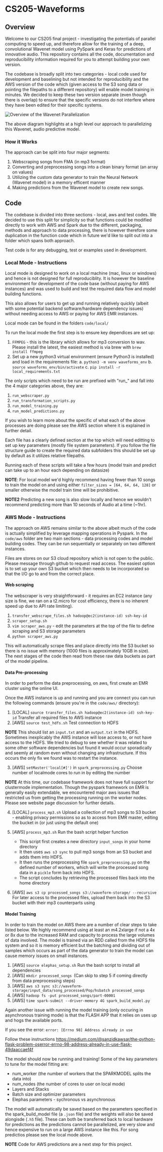 # CS205-Waveforms

## Overview

Welcome to our CS205 final project - investigating the potentials of parallel computing to speed up, and therefore allow for the training of a deep, convolutional Wavenet model using PySpark and Keras for predictions of innovative audio. This repository contains all the code, documentation and reproducibility information required for you to attempt building your own version.

The codebase is broadly split into two categories - local code used for development and baselining but not intended for reproducibility and the AWS version of the code which (given access to the S3 song data or pointing the filepaths to a different repository) will enable model training in minutes. We decided to keep these two version separate (even though there is overlap) to ensure that the specific versions do not interfere where they have been edited for their specific systems.


![Overview of the Wavenet Parallelization](docs/imgs/WN_highlevel.png)

The above diagram highlights at a high level our approach to parallelizing this Wavenet, audio predictive model.


### How it Works

The approach can be split into four major segments:
1. Webscraping songs from FMA (in mp3 format)
2. Converting and preprocessing songs into a clean binary format (an array on values)
3. Utilizing the custom data generator to train the Neural Network (Wavenet model) in a memory efficent manner
4. Making predictions from the Wavenet model to create new songs.


## Code

The codebase is divided into three sections - local, aws and test codes. We decided to use this split for simplicity so that functions could be modified directly to work with AWS and Spark due to the different, packaging, methods and approach to data processing, there is however therefore some duplication in the function code which in future we'd like to split out into a folder which spans both approach.

Test code is for any debugging, test or examples used in development.

### Local Mode - Instructions

Local mode is designed to work on a local machine (mac, linux or windows) and hence is not designed for full reproduciblity. It is however the baseline environment for development of the code base (without paying for AWS instances) and was used to build and test the required data flow and model building functions.

This also allows for users to get up and running relatively quickly (albeit with some potential backend software/hardware dependency issues) without needing access to AWS or paying for AWS EMR instances.

Local mode can be found in the folders `code/local/`

To run the local mode the first step is to ensure key dependices are set up:
1. `FFMPEG` - this is the library which allows for mp3 conversion to wav. Please install the latest, the easiest method is via brew with `brew install ffmpeg`
2. Set up a new python3 virtual environment (ensure Python3 is installed) and load in the requirements file:
    a. `python3 -m venv waveforms_env`
    b. `source waveforms_env/bin/activate`
    c. `pip install -r local_requirements.txt`

The only scripts which need to be run are prefixed with "run_" and fall into the 4 major categories above, they are:
1. `run_webscraper.py`
2. `run_transformation_scripts.py`
3. `run_model_training.py`
4. `run_model_predictions.py`

If you wish to learn more about the specific of what each of the above processes are doing please see the AWS section where it is explained in further detail.

Each file has a clearly defined section at the top which will need editting to set up key parameters (mostly file system parameters). If you follow the file structure guide to create the required data subfolders this should be set up by default as it utilizes relative filepaths.

Running each of these scripts will take a few hours (model train and predict can take up to an hour each depending on datasize)

**NOTE**: For local model we'd highly recommend having fewer than 10 songs to train the model on and using either `filter_sizes = [64, 64, 64, 128]` or smaller otherwise the model train time will be prohibitive.

**NOTE2** Predicting a new song is also slow locally and hence we wouldn't recommend predicting more than 10 seconds of Audio at a time (~1hr).



### AWS Mode - Instructions

The approach on AWS remains similar to the above albeit much of the code is actually simplified by leverage mapping operations in Pyspark. In the `code/aws` folder are two main sections - data processing codes and model building codes. They can be run sequentially or separately on two different instances.

Files are stores on our S3 cloud repository which is not open to the public. Please message through github to request read access. The easiest option is to set up your own S3 bucket which then needs to be incorporated so that the I/O go to and from the correct place.

#### Web scraping

The webscraper is very straightforward - it requires an EC2 instance (any size is fine, we ran on a t2.micro for cost efficiency, there is no inherent speed up due to API rate limiting). 

1. `transfer_webscrape_files.sh hadoop@ec2(instance-id) ssh-key-id`
2. `scraper_setup.sh`
3. `vim scraper_aws.py` - edit the parameters at the top of the file to define scraping and S3 storage parameters
3. `python scraper_aws.py`

This will automatically scrape files and place directly into the S3 bucket so there is no issue with memory (1000 files is approximately 10GB in size). The next stages of the code then read from these raw data buckets as part of the model pipeline.

#### Data Pre-processing

In order to perform the data preprocessing, on aws, first create an EMR cluster using the online UI.

Once the AWS instance is up and running and you are connect you can run the following commands (ensure you're in the `code/aws/` directory):

1. [LOCAL] `source transfer_files.sh hadoop@ec2(instance-id) ssh-key-id` Transfer all required files to AWS instance 
2. [AWS] `source test_hdfs.sh` Test connection to HDFS 

**NOTE** This should list an `input.txt` and an `output.txt` in the HDFS. Sometimes inexplicably the AWS instance will lose access to, or not have access to the HDFS. We tried to debug to see whether it was related to some other software dependencies but found it would occur sporadically and seemly at random even without changing any infrastructure. If this occurs the only fix we found was to restart the instance.

3. [AWS] `setMaster('local[#]')` in `spark_preprocessing.py` Choose number of localmode cores to run in by editing the number  

**NOTE** At this time, our codebase framework does not have full support for clustermode implementation. Though the pyspark framework on EMR is generally easily extendable, we encountered major aws issues that restricted us from getting the processing running on the worker nodes. Please see website page discussion for further details.

4. [LOCAL] `process_mp3.sh` Upload a collection of mp3 songs to S3 bucket - enabling privacy permissions so as to access from EMR master, editing the bucket in  (or just using the default one) 

5. [AWS] `process_mp3.sh` Run the bash script helper function 

   * This script first creates a new directory `input_songs` in your home directory
   * It then uses `aws s3 sync` to pull mp3 songs from an S3 bucket and adds them into HDFS.
   * It then runs the preprocessing file `spark_preprocessing.py` on the defined number of workers, which will write the processed song data in a `pickle` form back into HDFS.
   * The script concludes by retrieving the processed files back into the home directory

6. [AWS] `aws s3 cp processed_songs s3://waveform-storage/ --recursive` For later access to the processed files, upload them back into the S3 bucket with their mp3 counterparts using


#### Model Training

In order to train the model on AWS there are a number of clear steps to take listed below. We highly recommend using at least an m4.2xlarge if not a 4x or 8x due to the increased RAM and capacity to process the large volumes of data involved. The model is trained via an RDD called from the HDFS file system and so it is memory efficient but the batching and dividing out of samples which occurs as part of the data generator to train the model can cause memory issues on small instances.

1. [AWS] `source elephas_setup.sh` Run the bash script to install all dependencies 
2. [AWS] `mkdir processed_songs `(Can skip to step 5 if coming directly from data preprocessing steps)
3. [AWS] `aws s3 sync s3://waveform-storage/input_data/song_processed/Pop/hsbatch processed_songs`
4. [AWS] `hadoop fs -put processed_songs/part-00001`
5. [AWS] `time spark-submit --driver-memory 4G spark_build_model.py`

Again another issue with running the model training (only occuring in asynchronous training mode) is that the FLASH APP that it relies on uses up and hogs the available ports.

If you see the error:
`error: [Errno 98] Address already in use`

Follow these instructions
https://medium.com/@sanzidkawsar/the-python-flask-problem-oserror-errno-98-address-already-in-use-flask-49daaccaef4f

The model should now be running and training! Some of the key parameters to tune for the model fitting are:

* num_worker (the number of workers that the SPARKMODEL splits the data into)
* num_nodes (the number of cores to user on local mode)
* Layers and Stacks
* Batch size and optimizer parameters
* Elephas parameters - sychronous vs asynchronous

The model will automatically be saved based on the parameters specified in the spark_build_model file (a `.json` file) and the weights will also be saved alongisde (`.h5` file). These can both be transferred back to local hardware for predictions as the predictions cannot be parallelized, are very slow and hence expensive to run on a large AWS instance like this. For song predictios please see the local mode above.

**NOTE** Code for AWS predictions are a next step for this project.
